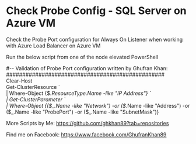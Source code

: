 # Check Probe Config - SQL Server on Azure VM
Check the Probe Port configuration for Always On Listener when working with Azure Load Balancer on Azure VM

Run the below script from one of the node elevated PowerShell 

#-- Validation of Probe Port configuration written by Ghufran Khan: \
################################################# \
Clear-Host \
Get-ClusterResource \` \
| Where-Object {$_.ResourceType.Name -like "IP Address"} \` \
| Get-ClusterParameter \` \
| Where-Object {($_.Name -like "Network") -or ($_.Name -like "Address") -or ($_.Name -like "ProbePort") -or ($_.Name -like "SubnetMask")}

More Scripts by Me: https://github.com/ghkhan89?tab=repositories

Find me on Facebook: https://www.facebook.com/GhufranKhan89 
